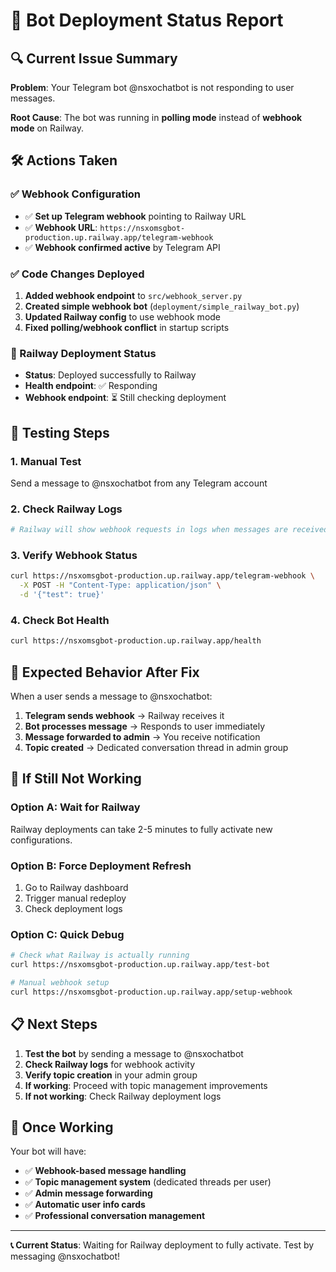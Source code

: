 # 🤖 Bot Deployment Status Report

## 🔍 Current Issue Summary

**Problem**: Your Telegram bot @nsxochatbot is not responding to user messages.

**Root Cause**: The bot was running in **polling mode** instead of **webhook mode** on Railway.

## 🛠️ Actions Taken

### ✅ Webhook Configuration
- ✅ **Set up Telegram webhook** pointing to Railway URL
- ✅ **Webhook URL**: `https://nsxomsgbot-production.up.railway.app/telegram-webhook`
- ✅ **Webhook confirmed active** by Telegram API

### ✅ Code Changes Deployed
1. **Added webhook endpoint** to `src/webhook_server.py`
2. **Created simple webhook bot** (`deployment/simple_railway_bot.py`)
3. **Updated Railway config** to use webhook mode
4. **Fixed polling/webhook conflict** in startup scripts

### 🔄 Railway Deployment Status
- **Status**: Deployed successfully to Railway
- **Health endpoint**: ✅ Responding
- **Webhook endpoint**: ⏳ Still checking deployment

## 🧪 Testing Steps

### **1. Manual Test**
Send a message to @nsxochatbot from any Telegram account

### **2. Check Railway Logs**
```bash
# Railway will show webhook requests in logs when messages are received
```

### **3. Verify Webhook Status**
```bash
curl https://nsxomsgbot-production.up.railway.app/telegram-webhook \
  -X POST -H "Content-Type: application/json" \
  -d '{"test": true}'
```

### **4. Check Bot Health**
```bash
curl https://nsxomsgbot-production.up.railway.app/health
```

## 🎯 Expected Behavior After Fix

When a user sends a message to @nsxochatbot:

1. **Telegram sends webhook** → Railway receives it
2. **Bot processes message** → Responds to user immediately
3. **Message forwarded to admin** → You receive notification
4. **Topic created** → Dedicated conversation thread in admin group

## 🚨 If Still Not Working

### **Option A: Wait for Railway**
Railway deployments can take 2-5 minutes to fully activate new configurations.

### **Option B: Force Deployment Refresh**
1. Go to Railway dashboard
2. Trigger manual redeploy
3. Check deployment logs

### **Option C: Quick Debug**
```bash
# Check what Railway is actually running
curl https://nsxomsgbot-production.up.railway.app/test-bot

# Manual webhook setup
curl https://nsxomsgbot-production.up.railway.app/setup-webhook
```

## 📋 Next Steps

1. **Test the bot** by sending a message to @nsxochatbot
2. **Check Railway logs** for webhook activity
3. **Verify topic creation** in your admin group
4. **If working**: Proceed with topic management improvements
5. **If not working**: Check Railway deployment logs

## 🎉 Once Working

Your bot will have:
- ✅ **Webhook-based message handling**
- ✅ **Topic management system** (dedicated threads per user)
- ✅ **Admin message forwarding**
- ✅ **Automatic user info cards**
- ✅ **Professional conversation management**

---

**📞 Current Status**: Waiting for Railway deployment to fully activate. Test by messaging @nsxochatbot! 